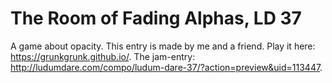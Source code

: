 # The Room of Fading Alphas, LD 37
A game about opacity. This entry is made by me and a friend. Play it here: https://grunkgrunk.github.io/.
The jam-entry: http://ludumdare.com/compo/ludum-dare-37/?action=preview&uid=113447.
